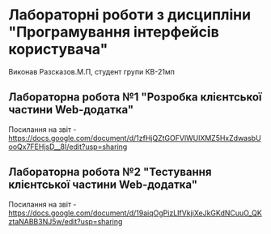 # Лабораторні роботи з дисципліни "Програмування інтерфейсів користувача"
Виконав Разсказов.М.П, студент групи КВ-21мп
## Лабораторна робота №1 "Розробка клієнтської частини Web-додатка"
Посилання на звіт - https://docs.google.com/document/d/1zfHjQZtGOFVlWUlXMZ5HxZdwasbUooQx7FEHjsD__8I/edit?usp=sharing
## Лабораторна робота №2 "Тестування клієнтської частини Web-додатка"
Посилання на звіт - https://docs.google.com/document/d/19aiqOgPizLIfVkjiXeJkGKdNCuuO_QKztaNABB3NJ5w/edit?usp=sharing 
